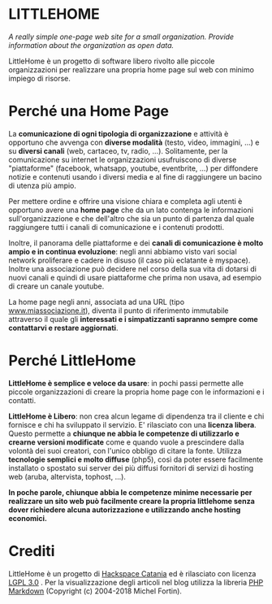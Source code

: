 # LITTLEHOME

_A really simple one-page web site for a small organization. Provide information about the organization as open data._

LittleHome è un progetto di software libero rivolto alle piccole organizzazioni per realizzare una propria home page sul web con minimo impiego di risorse.

# Perché una Home Page

La **comunicazione di ogni tipologia di organizzazione** e attività è opportuno che avvenga con **diverse modalità** (testo, video, immagini, ...) e su **diversi 
canali** (web, cartaceo, tv, radio, ...). Solitamente, per la comunicazione su internet le organizzazioni usufruiscono di diverse "piattaforme" 
(facebook, whatsapp, youtube, eventbrite, ...)  per diffondere notizie e contenuti usando i diversi media e al fine di raggiungere un bacino di utenza più ampio.
 
Per mettere ordine e offrire una visione chiara e completa agli utenti è opportuno avere una __home page__ che da un lato contenga
le informazioni sull'organizzazione e che dell'altro che sia un punto di partenza dal quale raggiungere tutti i canali di comunicazione e i contenuti prodotti.

Inoltre, il panorama delle piattaforme e dei **canali di comunicazione è molto ampio e in continua evoluzione**: negli anni abbiamo visto vari social network 
proliferare e cadere in disuso (il caso più eclatante è myspace). Inoltre una associazione può decidere nel corso della sua vita di dotarsi di nuovi canali e quindi di usare
piattaforme che prima non usava, ad esempio di creare un canale youtube.

La home page negli anni, associata ad una URL (tipo www.miassociazione.it), diventa il punto di riferimento immutabile attraverso il quale gli **interessati
e i simpatizzanti sapranno sempre come contattarvi e restare aggiornati**.

# Perché LittleHome

**LittleHome è semplice e veloce da usare**: in pochi passi permette alle piccole organizzazioni di creare la propria home page con le informazioni e i contatti.

**LittleHome è Libero**: non crea alcun legame di dipendenza tra il cliente e chi fornisce e chi ha sviluppato il servizio.  E' rilasciato con una **licenza libera**. Questo
permette a **chiunque ne abbia le competenze di utilizzarlo e crearne versioni modificate** come e quando vuole a prescindere dalla volontà dei suoi creatori, 
con l'unico obbligo di citare la fonte. Utilizza **tecnologie semplici e molto diffuse** (php5), così da poter essere facilmente  installato o spostato sui server dei 
più diffusi fornitori di servizi di hosting web (aruba, altervista, tophost, ...). 

**In poche parole, chiunque abbia le competenze minime necessarie per realizzare 
un sito web può facilmente creare la propria littlehome senza dover richiedere alcuna autorizzazione e utilizzando anche hosting  economici.**

# Crediti

LittleHome è un progetto di [Hackspace Catania](http://hackspacecatania.it/) ed è rilasciato con licenza [LGPL 3.0](https://www.gnu.org/licenses/lgpl-3.0.en.html) . Per la visualizzazione degli articoli nel blog utilizza la libreria 
[PHP Markdown](https://michelf.ca/projects/php-markdown/) (Copyright (c) 2004-2018 Michel Fortin).
